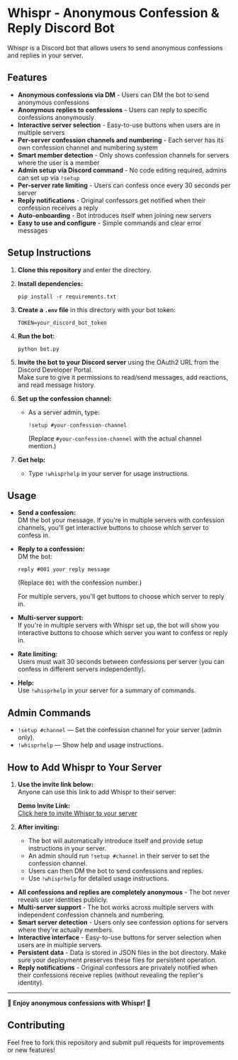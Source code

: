 # Whispr - Anonymous Confession & Reply Discord Bot

Whispr is a Discord bot that allows users to send anonymous confessions and replies in your server.

## Features

- **Anonymous confessions via DM** - Users can DM the bot to send anonymous confessions
- **Anonymous replies to confessions** - Users can reply to specific confessions anonymously
- **Interactive server selection** - Easy-to-use buttons when users are in multiple servers
- **Per-server confession channels and numbering** - Each server has its own confession channel and numbering system
- **Smart member detection** - Only shows confession channels for servers where the user is a member
- **Admin setup via Discord command** - No code editing required, admins can set up via `!setup`
- **Per-server rate limiting** - Users can confess once every 30 seconds per server
- **Reply notifications** - Original confessors get notified when their confession receives a reply
- **Auto-onboarding** - Bot introduces itself when joining new servers
- **Easy to use and configure** - Simple commands and clear error messages

## Setup Instructions

1. **Clone this repository** and enter the directory.

2. **Install dependencies:**
   ```
   pip install -r requirements.txt
   ```

3. **Create a `.env` file** in this directory with your bot token:
   ```
   TOKEN=your_discord_bot_token
   ```

4. **Run the bot:**
   ```
   python bot.py
   ```

5. **Invite the bot to your Discord server** using the OAuth2 URL from the Discord Developer Portal.  
   Make sure to give it permissions to read/send messages, add reactions, and read message history.

6. **Set up the confession channel:**
   - As a server admin, type:
     ```
     !setup #your-confession-channel
     ```
     (Replace `#your-confession-channel` with the actual channel mention.)

7. **Get help:**
   - Type `!whisprhelp` in your server for usage instructions.

## Usage

- **Send a confession:**  
  DM the bot your message. If you're in multiple servers with confession channels, you'll get interactive buttons to choose which server to confess in.

- **Reply to a confession:**  
  DM the bot:
  ```
  reply #001 your reply message
  ```
  (Replace `001` with the confession number.)
  
  For multiple servers, you'll get buttons to choose which server to reply in.

- **Multi-server support:**  
  If you're in multiple servers with Whispr set up, the bot will show you interactive buttons to choose which server you want to confess or reply in.

- **Rate limiting:**  
  Users must wait 30 seconds between confessions per server (you can confess in different servers independently).

- **Help:**  
  Use `!whisprhelp` in your server for a summary of commands.

## Admin Commands

- `!setup #channel` — Set the confession channel for your server (admin only).
- `!whisprhelp` — Show help and usage instructions.

## How to Add Whispr to Your Server

1. **Use the invite link below:**  
   Anyone can use this link to add Whispr to their server:

   **Demo Invite Link:**  
   [Click here to invite Whispr to your server](https://discord.com/oauth2/authorize?client_id=1390659226401116341&permissions=75840&integration_type=0&scope=bot)

2. **After inviting:**  
   - The bot will automatically introduce itself and provide setup instructions in your server.
   - An admin should run `!setup #channel` in their server to set the confession channel.
   - Users can then DM the bot to send confessions and replies.
   - Use `!whisprhelp` for detailed usage instructions.

- **All confessions and replies are completely anonymous** - The bot never reveals user identities publicly.
- **Multi-server support** - The bot works across multiple servers with independent confession channels and numbering.
- **Smart server detection** - Users only see confession options for servers where they're actually members.
- **Interactive interface** - Easy-to-use buttons for server selection when users are in multiple servers.
- **Persistent data** - Data is stored in JSON files in the bot directory. Make sure your deployment preserves these files for persistent operation.
- **Reply notifications** - Original confessors are privately notified when their confessions receive replies (without revealing the replier's identity).

---

**🎉 Enjoy anonymous confessions with Whispr! 🎉**

## Contributing

Feel free to fork this repository and submit pull requests for improvements or new features!

